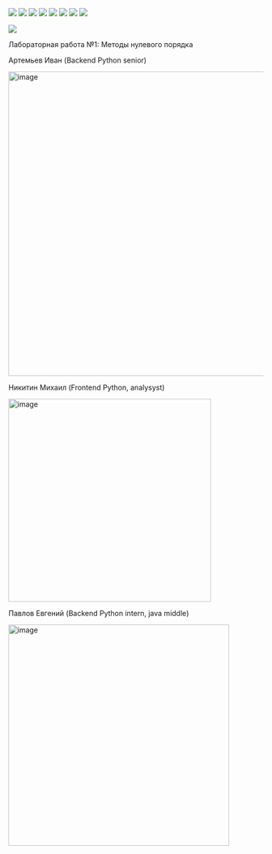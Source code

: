 ![](https://media.tenor.com/Ow4aJ_k2rgkAAAAM/cat-monday-left-me-broken-cat.gif)
![](https://media.tenor.com/Ow4aJ_k2rgkAAAAM/cat-monday-left-me-broken-cat.gif)
![](https://media.tenor.com/Ow4aJ_k2rgkAAAAM/cat-monday-left-me-broken-cat.gif)
![](https://media.tenor.com/Ow4aJ_k2rgkAAAAM/cat-monday-left-me-broken-cat.gif)
![](https://media.tenor.com/Ow4aJ_k2rgkAAAAM/cat-monday-left-me-broken-cat.gif)
![](https://media.tenor.com/Ow4aJ_k2rgkAAAAM/cat-monday-left-me-broken-cat.gif)
![](https://media.tenor.com/Ow4aJ_k2rgkAAAAM/cat-monday-left-me-broken-cat.gif)
![](https://media.tenor.com/Ow4aJ_k2rgkAAAAM/cat-monday-left-me-broken-cat.gif)

<img src=https://memepedia.ru/wp-content/uploads/2023/03/igor-gofman-7-8-odezhda-mem-4.png>


Лабораторная работа №1: Методы нулевого порядка

Артемьев Иван (Backend Python senior)

<img width="600" alt="image" src=https://github.com/Sedromun/lab1-MetOpt/assets/116313637/f479ed07-927f-4e0e-8012-0fedd28236b7>


Никитин Михаил (Frontend Python, analysyst)

<img width="400" alt="image" src=https://github.com/Sedromun/lab1-MetOpt/assets/116313637/5e89f0ce-5bd4-442d-8457-6a30e0c2ebb6>

Павлов Евгений (Backend Python intern, java middle)

<img width="436" alt="image" src="https://github.com/Sedromun/lab1-MetOpt/assets/85906673/78f17baa-9ca9-4265-bc81-3705f3ab0989">
